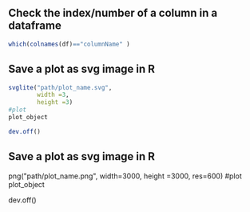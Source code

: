 ## Check the index/number of a column in a dataframe

```R
which(colnames(df)=="columnName" )
```
## Save a plot as svg image in R
```R
svglite("path/plot_name.svg",
        width =3,
        height =3)
#plot
plot_object

dev.off()
```
## Save a plot as svg image in R
png("path/plot_name.png",
        width=3000,
        height =3000,
        res=600)
#plot
plot_object

dev.off()

